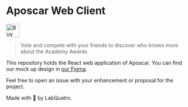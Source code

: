 # Aposcar Web Client

<a href='https://ko-fi.com/I2I32TNLJ' target='_blank'><img height='36' style='border:0px;height:36px;' src='https://cdn.ko-fi.com/cdn/kofi1.png?v=2' border='0' alt='Buy Me a Coffee at ko-fi.com' /></a>

> Vote and compete with your friends to discover who knows more about the Academy Awards

This repository holds the React web application of Aposcar. You can find our mock up design in [our Figma](
https://www.figma.com/file/2r4ykOJfUYY21oTgLwtq7G/Aposcar?node-id=0%3A1).

Feel free to open an issue with your enhancement or proposal for the project.

Made with 💜 by LabQuatro. 
